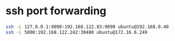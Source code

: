 # ssh port forwarding


```bash
ssh -L 127.0.0.1:9090:192.168.122.83:9090 ubuntu@192.168.0.40
ssh -L 5000:192.168.122.242:30480 ubuntu@172.16.6.249
```
